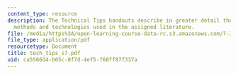 ```yaml
---
content_type: resource
description: The Technical Tips handouts describe in greater detail the experimental
  methods and technologies used in the assigned literature.
file: /media/https%3A/open-learning-course-data-rc.s3.amazonaws.com/7-340-ubiquitination-the-proteasome-and-human-disease-fall-2004/ca5566d4b65c8f7d4ef5f60ff87f337a_tech_tips_s7.pdf
file_type: application/pdf
resourcetype: Document
title: tech_tips_s7.pdf
uid: ca5566d4-b65c-8f7d-4ef5-f60ff87f337a
---
```

